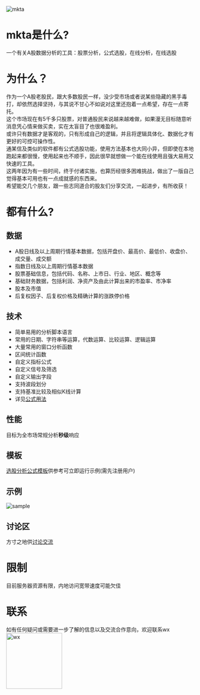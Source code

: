![mkta](https://mkta.site/wp-content/uploads/2025/04/favicon.ico-150x150.jpg)
# mkta是什么?
一个有关A股数据分析的工具：股票分析，公式选股，在线分析，在线选股
# 为什么？
作为一个A股老股民，跟大多数股民一样，没少受市场或者说某些隐藏的黑手毒打，却依然选择坚持，与其说不甘心不如说对这里还抱着一点希望，存在一点寄托。  
这个市场现在有5千多只股票，对普通股民来说越来越难做，如果漫无目标随意听消息凭心情来做买卖，实在太盲目了也很难盈利。  
或许只有数据才是客观的，只有形成自己的逻辑，并且将逻辑具体化、数据化才有更好的可控可操作性。  
通某信及类似的软件都有公式选股功能，使用方法基本也大同小异，但即使在本地跑起来都很慢，使用起来也不顺手，因此很早就想做一个能在线使用且强大易用又快速的工具。  
这两年因为有一些时间，终于付诸实施，也算历经很多困难挑战，做出了一版自己觉得基本可用也有一点成就感的东西来。  
希望能交几个朋友，跟一些志同道合的股友们分享交流，一起进步，有所收获！
# 都有什么?
## 数据
- A股日线及以上周期行情基本数据，包括开盘价、最高价、最低价、收盘价、成交量、成交额
- 指数日线及以上周期行情基本数据
- 股票基础信息，包括代码、名称、上市日、行业、地区、概念等
- 基础财务数据，包括利润、净资产及由此计算出来的市盈率、市净率
- 股本及市值
- 后复权因子、后复权价格及精确计算的涨跌停价格
## 技术
- 简单易用的分析脚本语言
- 常用的日期、字符串等运算，代数运算、比较运算、逻辑运算
- 大量常用的窗口分析函数
- 区间统计函数
- 自定义指标公式
- 自定义信号及筛选
- 自定义输出字段
- 支持波段划分
- 支持基准比较及相似K线计算
- 详见[公式用法](https://mkta.site/ref_doc/)
## 性能
目标为全市场常规分析**秒级**响应
## 模板
[选股分析公式模板](https://mkta.site/stockformula/)供参考可立即运行示例(需先注册用户)
## 示例
![sample](https://mkta.site/wp-content/uploads/2025/06/lbtt_sample.png)
## 讨论区
方寸之地供[讨论交流](https://mkta.site/community/)
# 限制
目前服务器资源有限，内地访问宽带速度可能欠佳
# 联系
如有任何疑问或需要进一步了解的信息以及交流合作意向，欢迎联系wx  
<img src="https://mkta.site/wp-content/uploads/2025/06/wxqr.jpg" alt="wx" width="150" height="150"/>
